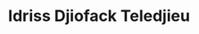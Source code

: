 ---
# Display name
title: Idriss Djiofack Teledjieu

# Name pronunciation (optional)
name_pronunciation: EED-riss DEE-oh-fahk TAY-led-jew

# Full name (for SEO)
first_name: Idriss
last_name: Djiofack Teledjieu

# Status emoji
status:
  icon: ☕️

# Is this the primary user of the site?
superuser: true

# Highlight the author in author lists? (true/false)
highlight_name: true

# Role/position/tagline
role: Graduate Researcher & Software Engineer

# Organizations/Affiliations to display in Biography
organizations:
  - name: HIRO Lab, CU Boulder
    url: https://www.colorado.edu/
  - name: WalletGyde
    url: https://walletgyde.com/

# Social network links
profiles:
  - icon: at-symbol
    url: 'mailto:djiofackidriss@gmail.com'
    label: E-mail Me
  - icon: brands/linkedin
    url: https://www.linkedin.com/in/idrissdjio/
  - icon: brands/github
    url: https://github.com/idrissdjio
  - icon: brands/x
    url: https://twitter.com/djiofack12

# Interests
interests:
  - Artificial Intelligence
  - Robotics
  - Distributed Systems
  - Cloud Computing

# Education
education:
  - area: Master of Science in Computer Science
    institution: University of Colorado Boulder
    date_start: 2023-08-01
    date_end: 2025-05-31
    summary: |
      Specializing in AI and robotics, with projects in robot simulation and reward-based policy optimization.
  - area: Bachelor of Science in Computer Science
    institution: Xidian University, China
    date_start: 2019-08-01
    date_end: 2023-07-31

# Skills
skills:
  - name: Technical Skills
    items:
      - name: Python
      - name: Java
      - name: JavaScript
      - name: TypeScript
      - name: C++
      - name: C
      - name: MongoDB
      - name: PostgreSQL
      - name: NoSQL
      - name: PyTorch
      - name: Express
      - name: React
      - name: Node.js
      - name: Redux
      - name: Django
      - name: Flask
      - name: AWS
      - name: Cloud Computing
      - name: CI/CD
      - name: Jenkins
      - name: Kubernetes
      - name: Docker
      - name: Redis
      - name: Kafka
      - name: RabbitMQ
      - name: OOP
  - name: Languages
    items:
      - name: English
        percent: 100
      - name: French
        percent: 100
      - name: Chinese
        percent: 75

# Experience
work:
  - position: Software Engineer Co-op
    company_name: WalletGyde
    location: Denver, CO
    date_start: 2024-08-01
    date_end: ''
    summary: |
      - Developed a personalized matching algorithm using Flask to connect users with financial coaches, improving match accuracy.
      - Optimized data migration, conducted code reviews, and mentored team members on best practices.
  - position: Graduate Researcher (AI & Robotics)
    company_name: HIRO Lab, CU Boulder
    location: Boulder, CO
    date_start: 2024-01-01
    date_end: ''
    summary: |
      - Implemented and tested robotic task execution using a pretrained Octo model in a simulation environment.
      - Developed a dynamic reward-based policy optimization system for robot trajectories, enhancing task adaptability.
  - position: Software Development Engineer
    company_name: Groupe Univers
    location: Xi’an, China
    date_start: 2021-09-01
    date_end: 2023-08-31
    summary: |
      - Led backend optimizations and implemented user authentication, ensuring 99.9% uptime.
      - Migrated a large user base from Firebase to PostgreSQL, significantly improving backend performance.

# Projects
projects:
  - title: Tickets Web Application
    summary: |
      - Developed a microservices-based ticketing app using Node.js, MongoDB, and Kubernetes, achieving high availability.
      - Implemented a custom event bus for data consistency and reliable event communication across distributed systems.
  - title: Speech Emotion and Analysis Platform
    summary: |
      - Built a high-accuracy speech recognition model with CNN, achieving 94% classification accuracy.
      - Deployed using FastAPI and Docker on AWS EC2, providing a user-friendly interface.

# About Me
about_me: |
  Idriss Djiofack is a graduate researcher in artificial intelligence at the HIRO Lab, University of Colorado Boulder. His research focuses on distributed robotics, human-robot interaction, and natural language processing. With a background in backend engineering, Idriss is dedicated to advancing robotics applications and contributing to innovative solutions in AI.
---